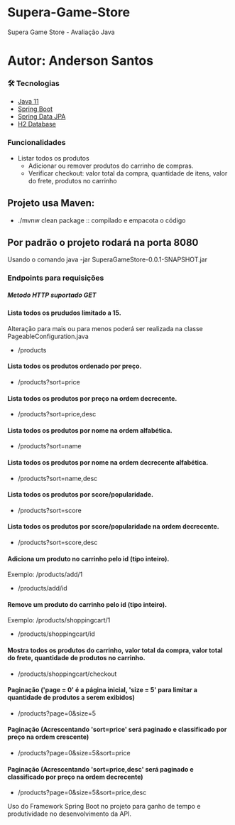 # Supera-Game-Store
Supera Game Store - Avaliação Java
# Autor: Anderson Santos
### 🛠 Tecnologias
- [Java 11](https://docs.oracle.com/en/java/javase/11/)
- [Spring Boot](https://spring.io/projects/spring-boot)
- [Spring Data JPA](https://spring.io/projects/spring-data-jpa)
- [H2 Database](https://www.h2database.com/html/main.html)

### Funcionalidades
- Listar todos os produtos
    - Adicionar ou remover produtos do carrinho de compras.
     - Verificar checkout: valor total da compra, quantidade de itens, valor do frete, produtos no carrinho
## Projeto usa Maven:
* ./mvnw clean package :: compilado e empacota o código

## Por padrão o projeto rodará na porta 8080
Usando o comando java -jar SuperaGameStore-0.0.1-SNAPSHOT.jar
### Endpoints para requisições  
##### Metodo HTTP suportado GET
#### Lista todos os prududos limitado a 15.
Alteração para mais ou para menos poderá ser realizada na classe PageableConfiguration.java
* /products
#### Lista todos os produtos ordenado por preço.
* /products?sort=price
#### Lista todos os produtos por preço na ordem decrecente.
* /products?sort=price,desc
#### Lista todos os produtos por nome na ordem alfabética.
* /products?sort=name
#### Lista todos os produtos por nome na ordem decrecente alfabética.
* /products?sort=name,desc
#### Lista todos os produtos por score/popularidade.
* /products?sort=score
#### Lista todos os produtos por score/popularidade na ordem decrecente.
* /products?sort=score,desc
#### Adiciona um produto no carrinho pelo id (tipo inteiro).
Exemplo: /products/add/1
* /products/add/id
#### Remove um produto do carrinho pelo id (tipo inteiro).
Exemplo: /products/shoppingcart/1
* /products/shoppingcart/id
#### Mostra todos os produtos do carrinho, valor total da compra, valor total do frete, quantidade de produtos no carrinho.
* /products/shoppingcart/checkout

#### Paginação ('page = 0' é a página inicial, 'size = 5' para limitar a quantidade de produtos a serem exibidos)
* /products?page=0&size=5
#### Paginação (Acrescentando 'sort=price' será paginado e classificado por preço na ordem crescente)
* /products?page=0&size=5&sort=price
#### Paginação (Acrescentando 'sort=price,desc' será paginado e classificado por preço na ordem decrecente)
* /products?page=0&size=5&sort=price,desc

Uso do Framework Spring Boot no projeto para ganho de tempo e produtividade no desenvolvimento da API.
